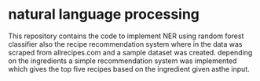 # natural language processing
This repository contains the code to implement NER using random forest classifier also the recipe recommendation
system where in the data was scraped from allrecipes.com and a sample dataset was created. depending on the ingredients
a simple recommendation system was implemented which gives the top five recipes based on the ingredient given asthe input.
